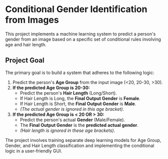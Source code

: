 # Conditional Gender Identification from Images

This project implements a machine learning system to predict a person's gender from an image based on a specific set of conditional rules involving age and hair length.

## Project Goal

The primary goal is to build a system that adheres to the following logic:

1.  Predict the person's **Age Group** from the input image (<20, 20-30, >30).
2.  **If the predicted Age Group is 20-30:**
    *   Predict the person's **Hair Length** (Long/Short).
    *   If Hair Length is Long, the **Final Output Gender** is **Female**.
    *   If Hair Length is Short, the **Final Output Gender** is **Male**.
    *   *(The actual gender is ignored in this age bracket)*.
3.  **If the predicted Age Group is < 20 OR > 30:**
    *   Predict the person's actual **Gender** (Male/Female).
    *   The **Final Output Gender** is the **predicted actual gender**.
    *   *(Hair length is ignored in these age brackets)*.

The project involves training separate deep learning models for Age Group, Gender, and Hair Length classification and implementing the conditional logic in a user-friendly GUI.






